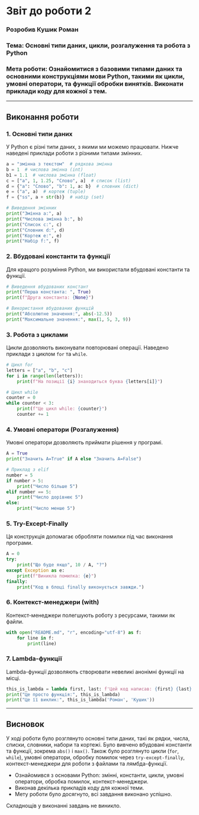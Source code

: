 # Звіт до роботи 2
### Розробив Кушик Роман
### Тема: Основні типи даних, цикли, розгалуження та робота з Python
### Мета роботи: Ознайомитися з базовими типами даних та основними конструкціями мови Python, такими як цикли, умовні оператори, та функції обробки винятків. Виконати приклади коду для кожної з тем.

---

## Виконання роботи

### 1. Основні типи даних

У Python є різні типи даних, з якими ми можемо працювати. Нижче наведені приклади роботи з різними типами змінних.

```python
a = "змінна з текстом"  # рядкова змінна
b = 1  # числова змінна (int)
b1 = 1.1  # числова змінна (float)
c = ["a", 1, 1.25, "Слово", a]  # список (list)
d = {"a": "Слово", "b": 1, a: b}  # словник (dict)
e = ("a", a)  # кортеж (tuple)
f = {"ss", a + str(b)}  # набір (set)

# Виведення змінних
print("Змінна a:", a)
print("Числова змінна b:", b)
print("Список c:", c)
print("Словник d:", d)
print("Кортеж e:", e)
print("Набір f:", f)
```

### 2. Вбудовані константи та функції

Для кращого розуміння Python, ми використали вбудовані константи та функції.

```python
# Виведення вбудованих констант
print("Перша константа: ", True)
print(f"Друга константа: {None}")

# Використання вбудованих функцій
print("Абсолютне значення:", abs(-12.5))
print("Максимальне значення:", max(1, 5, 3, 9))
```

### 3. Робота з циклами

Цикли дозволяють виконувати повторювані операції. Наведено приклади з циклом `for` та `while`.

```python
# Цикл for
letters = ["a", "b", "c"]
for i in range(len(letters)):
    print(f"На позиції {i} знаходиться буква {letters[i]}")

# Цикл while
counter = 0
while counter < 3:
    print(f"Це цикл while: {counter}")
    counter += 1
```

### 4. Умовні оператори (Розгалуження)

Умовні оператори дозволяють приймати рішення у програмі.

```python
A = True
print("Значить А=True" if A else "Значить А=False")

# Приклад з elif
number = 5
if number > 5:
    print("Число більше 5")
elif number == 5:
    print("Число дорівнює 5")
else:
    print("Число менше 5")
```

### 5. Try-Except-Finally

Ця конструкція допомагає обробляти помилки під час виконання програми.

```python
A = 0
try:
    print("Що буде якщо", 10 / A, "?")
except Exception as e:
    print(f"Виникла помилка: {e}")
finally:
    print("Код в блоці finally виконується завжди.")
```

### 6. Контекст-менеджери (with)

Контекст-менеджери полегшують роботу з ресурсами, такими як файли.

```python
with open("README.md", "r", encoding="utf-8") as f:
    for line in f:
        print(line)
```

### 7. Lambda-функції

Lambda-функції дозволяють створювати невеликі анонімні функції на місці.

```python
this_is_lambda = lambda first, last: f'Цей код написав: {first} {last}'
print("Це просто функція:", this_is_lambda)
print("Це її виклик:", this_is_lambda('Роман', 'Кушик'))
```

---

## Висновок

У ході роботи було розглянуто основні типи даних, такі як рядки, числа, списки, словники, набори та кортежі. Було вивчено вбудовані константи та функції, зокрема `abs()` і `max()`. Також було розглянуто цикли (`for`, `while`), умовні оператори, обробку помилок через `try-except-finally`, контекст-менеджери для роботи з файлами та лямбда-функції.

- Ознайомився з основами Python: змінні, константи, цикли, умовні оператори, обробка помилок, контекст-менеджери.
- Виконав декілька прикладів коду для кожної теми.
- Мету роботи було досягнуто, всі завдання виконано успішно.
  
Складнощів у виконанні завдань не виникло.